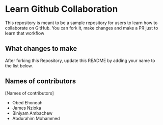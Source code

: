 
# Learn Github Collaboration
This repository is meant to be a sample repository for users to learn how to collaborate on GitHub. You can fork it, make changes and make a PR just to learn that workflow

## What changes to make
After forking this Repository, update this README by adding your name to the list below.

## Names of contributors
[Names of contributors]
- Obed Ehoneah
- James Nzioka
- Biniyam Ambachew
- Abdurahim Mohammed
